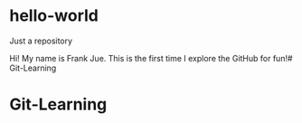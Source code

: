 # hello-world
Just a repository

Hi! My name is Frank Jue. This is the first time I explore the GitHub for fun!# Git-Learning
# Git-Learning
